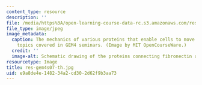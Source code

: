 ```yaml
---
content_type: resource
description: ''
file: /media/https%3A/open-learning-course-data-rc.s3.amazonaws.com/res-gem4-global-enterprise-for-micro-mechanics-and-molecular-medicine-gem4-summer-2006-summer-2007/e9a8de4e148234a2cd302d62f9b3aa73_res-gem4s07-th.jpg
file_type: image/jpeg
image_metadata:
  caption: The mechanics of various proteins that enable cells to move is one of the
    topics covered in GEM4 seminars. (Image by MIT OpenCourseWare.)
  credit: ''
  image-alt: Schematic drawing of the proteins connecting fibronectin and actin filaments.
resourcetype: Image
title: res-gem4s07-th.jpg
uid: e9a8de4e-1482-34a2-cd30-2d62f9b3aa73
---
```

